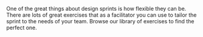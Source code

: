One of the great things about design sprints is how flexible they can be. There
are lots of great exercises that as a facilitator you can use to tailor the
sprint to the needs of your team. Browse our library of exercises to find the
perfect one.
